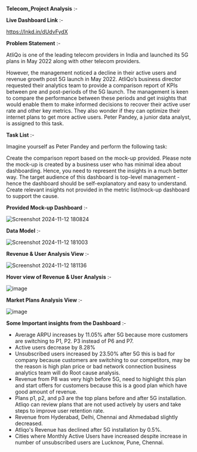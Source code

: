 **Telecom_Project Analysis** :-

**Live Dashboard Link** :- 

https://lnkd.in/dUdvFydX

**Problem Statement** :- 

AtliQo is one of the leading telecom providers in India and launched its 5G plans in May 2022 along with other telecom providers.

However, the management noticed a decline in their active users and revenue growth post 5G launch in May 2022. AtliQo’s business director requested their analytics team to provide a comparison report of KPIs between pre and post-periods of the 5G launch. The management is keen to compare the performance between these periods and get insights that would enable them to make informed decisions to recover their active user rate and other key metrics. They also wonder if they can optimize their internet plans to get more active users.  Peter Pandey, a junior data analyst, is assigned to this task.

**Task List** :-

Imagine yourself as Peter Pandey and perform the following task:

Create the comparison report based on the mock-up provided. Please note the mock-up is created by a business user who has minimal idea about dashboarding. Hence, you need to represent the insights in a much better way.
The target audience of this dashboard is top-level management - hence the dashboard should be self-explanatory and easy to understand.
Create relevant insights not provided in the metric list/mock-up dashboard to support the cause.

**Provided Mock-up Dashboard** :-



![Screenshot 2024-11-12 180824](https://github.com/user-attachments/assets/9f18a9a8-fa4b-432b-b148-5a2500780faa)



**Data Model** :-


![Screenshot 2024-11-12 181003](https://github.com/user-attachments/assets/2c62786c-1aff-471d-a51a-dc47e18e1e5a)



**Revenue & User Analysis View** :-


![Screenshot 2024-11-12 181136](https://github.com/user-attachments/assets/b3401b53-e90b-406e-a1ce-8db90e9a76b0)



**Hover view of Revenue & User Analysis** :-


![image](https://github.com/user-attachments/assets/19839045-6ba3-4bc7-8482-4daab50f77e7)



**Market Plans Analysis View** :-


![image](https://github.com/user-attachments/assets/4c53cea8-6843-45ba-bf7b-15ea3c912ae5)



**Some Important insights from the Dashboard** :-



* Average ARPU increases by 11.05% after 5G because more customers are switching to P1, P2. P3 instead of P6 and P7.
* Active users decrease by 8.28%
 * Unsubscribed users increased by 23.50% after 5G this is bad for company because customers are switching to our competitors, may be the reason is high plan price or bad network connection business analytics team will do Root cause analysis.
* Revenue from P8 was very high before 5G, need to highlight this plan and start offers for customers because this is a good plan which have good amount of revenue.
* Plans p1, p2, and p3 are the top plans before and after 5G installation. Atliqo can review plans that are not used actively by users and take steps to improve user retention rate.
* Revenue from Hyderabad, Delhi, Chennai and Ahmedabad slightly decreased.
* Atliqo's Revenue has declined after 5G installation by 0.5%.
* Cities where Monthly Active Users have increased despite increase in number of unsubscribed users are Lucknow, Pune, Chennai.











